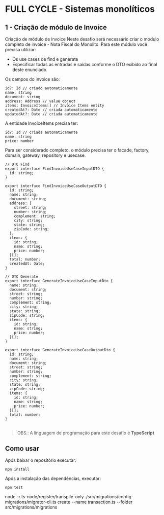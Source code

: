 # FULL CYCLE - Sistemas monolíticos

## 1 - Criação de módulo de Invoice

Criação de módulo de Invoice Neste desafio será necessário criar o módulo
completo de invoice - Nota Fiscal do Monolito. Para este módulo você precisa
utilizar:

- Os use cases de find e generate
- Especificar todas as entradas e saídas conforme o DTO exibido ao final deste
  enunciado.

Os campos do invoice são:

    id?: Id // criado automaticamente
    name: string
    document: string
    address: Address // value object
    items: InvoiceItems[] // Invoice Items entity
    createdAt?: Date // criada automaticamente
    updatedAt?: Date // criada automaticamente

A entidade InvoiceItems precisa ter:

```
id?: Id // criada automaticamente
name: string
price: number
```

Para ser considerado completo, o módulo precisa ter o facade, factory, domain,
gateway, repository e usecase.

    // DTO Find
    export interface FindInvoiceUseCaseInputDTO {
      id: string;
    }

    export interface FindInvoiceUseCaseOutputDTO {
      id: string;
      name: string;
      document: string;
      address: {
        street: string;
        number: string;
        complement: string;
        city: string;
        state: string;
        zipCode: string;
      };
      items: {
        id: string;
        name: string;
        price: number;
      }[];
      total: number;
      createdAt: Date;
    }

    // DTO Generate
    export interface GenerateInvoiceUseCaseInputDto {
      name: string;
      document: string;
      street: string;
      number: string;
      complement: string;
      city: string;
      state: string;
      zipCode: string;
      items: {
        id: string;
        name: string;
        price: number;
      }[];
    }

    export interface GenerateInvoiceUseCaseOutputDto {
      id: string;
      name: string;
      document: string;
      street: string;
      number: string;
      complement: string;
      city: string;
      state: string;
      zipCode: string;
      items: {
        id: string;
        name: string;
        price: number;
      }[];
      total: number;
    }

## 

> OBS.: A linguagem de programação para este desafio é **TypeScript**

## Como usar

Após baixar o repositório executar:

    npm install

Após a instalação das dependências, executar:

    npm test

node -r ts-node/register/transpile-only
./src/migrations/config-migrations/migrator-cli.ts create --name transaction.ts
--folder src/migrations/migrations

